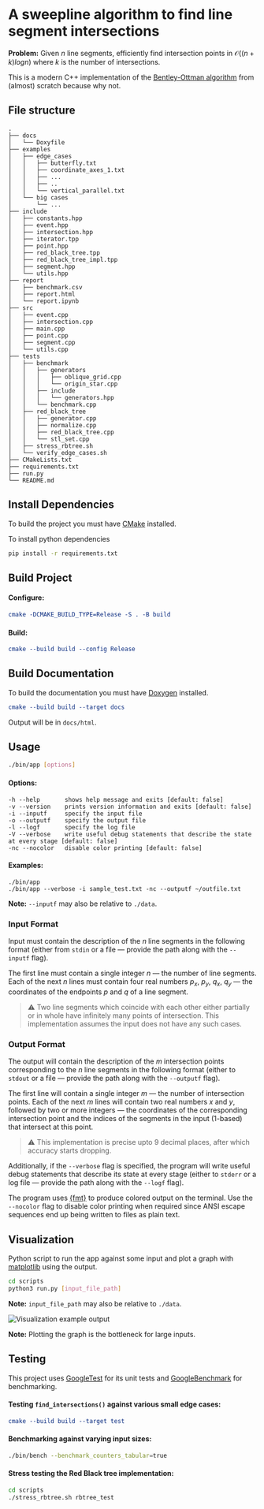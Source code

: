 # A sweepline algorithm to find line segment intersections
**Problem:** Given $n$ line segments, efficiently find intersection points in $\mathcal{O}((n + k) log n)$ where $k$ is the number of intersections.

This is a modern C++ implementation of the [Bentley-Ottman algorithm](https://en.wikipedia.org/wiki/Bentley%E2%80%93Ottmann_algorithm) from (almost) scratch because why not.

## File structure

```
.
├── docs
│   └── Doxyfile
├── examples
│   ├── edge_cases
│   │   ├── butterfly.txt
│   │   ├── coordinate_axes_1.txt
│   │   ├── ...
│   │   ├── ..
│   │   └── vertical_parallel.txt
│   └── big cases
│       └── ...
├── include
│   ├── constants.hpp
│   ├── event.hpp
│   ├── intersection.hpp
│   ├── iterator.tpp
│   ├── point.hpp
│   ├── red_black_tree.tpp
│   ├── red_black_tree_impl.tpp
│   ├── segment.hpp
│   └── utils.hpp
├── report
│   ├── benchmark.csv
│   ├── report.html
│   └── report.ipynb
├── src
│   ├── event.cpp
│   ├── intersection.cpp
│   ├── main.cpp
│   ├── point.cpp
│   ├── segment.cpp
│   └── utils.cpp
├── tests
│   ├── benchmark
│   │   ├── generators
│   │   │   ├── oblique_grid.cpp
│   │   │   └── origin_star.cpp
│   │   ├── include
│   │   │   └── generators.hpp
│   │   └── benchmark.cpp
│   ├── red_black_tree
│   │   ├── generator.cpp
│   │   ├── normalize.cpp
│   │   ├── red_black_tree.cpp
│   │   └── stl_set.cpp
│   ├── stress_rbtree.sh
│   └── verify_edge_cases.sh
├── CMakeLists.txt
├── requirements.txt
├── run.py
└── README.md
```

## Install Dependencies
To build the project you must have [CMake](https://cmake.org/install/) installed.

To install python dependencies
```sh
pip install -r requirements.txt
```

## Build Project
#### Configure:
```cmake
cmake -DCMAKE_BUILD_TYPE=Release -S . -B build
```
#### Build:
```cmake
cmake --build build --config Release
```

## Build Documentation
To build the documentation you must have [Doxygen](https://github.com/doxygen/doxygen) installed.

```cmake
cmake --build build --target docs
```

Output will be in `docs/html`.

## Usage

```bash
./bin/app [options]
```
#### Options:
```brainfuck
-h --help     	shows help message and exits [default: false]
-v --version  	prints version information and exits [default: false]
-i --inputf   	specify the input file
-o --outputf  	specify the output file
-l --logf     	specify the log file
-V --verbose  	write useful debug statements that describe the state at every stage [default: false]
-nc --nocolor 	disable color printing [default: false]
```
#### Examples:
```
./bin/app
./bin/app --verbose -i sample_test.txt -nc --outputf ~/outfile.txt
```

**Note:** `--inputf` may also be relative to `./data`.

### Input Format
Input must contain the description of the $n$ line segments in the following format (either from `stdin` or a file — provide the path along with the `--inputf` flag).

The first line must contain a single integer $n$ — the number of line segments. Each of the next $n$ lines must contain four real numbers $p_x$, $p_y$, $q_x$, $q_y$ — the coordinates of the endpoints $p$ and $q$ of a line segment.

> :warning: Two line segments which coincide with each other either partially or in whole have infinitely many points of intersection. This implementation assumes the input does not have any such cases.

### Output Format
The output will contain the description of the $m$ intersection points corresponding to the $n$ line segments in the following format (either to `stdout` or a file — provide the path along with the `--outputf` flag).

The first line will contain a single integer $m$ — the number of intersection points. Each of the next $m$ lines will contain two real numbers $x$ and $y$, followed by two or more integers — the coordinates of the corresponding intersection point and the indices of the segments in the input (1-based) that intersect at this point.

> :warning: This implementation is precise upto 9 decimal places, after which accuracy starts dropping.

Additionally, if the `--verbose` flag is specified, the program will write useful debug statements that describe its state at every stage (either to `stderr` or a log file — provide the path along with the `--logf` flag).

The program uses [{fmt}](https://github.com/fmtlib/fmt) to produce colored output on the terminal. Use the `--nocolor` flag to disable color printing when required since ANSI escape sequences end up being written to files as plain text.

## Visualization
Python script to run the app against some input and plot a graph with [matplotlib](https://matplotlib.org/) using the output.

```sh
cd scripts
python3 run.py [input_file_path]
```

**Note:** `input_file_path` may also be relative to `./data`.

![Visualization example output](https://user-images.githubusercontent.com/55075129/160944227-342b2220-27e9-4dbd-96b2-29ab7833bb6c.png)

**Note:** Plotting the graph is the bottleneck for large inputs.


## Testing
This project uses [GoogleTest](https://github.com/google/googletest) for its unit tests and [GoogleBenchmark](https://github.com/google/benchmark) for benchmarking.

#### Testing `find_intersections()` against various small edge cases:
```cmake
cmake --build build --target test
```

#### Benchmarking against varying input sizes:
```sh
./bin/bench --benchmark_counters_tabular=true
```

#### Stress testing the Red Black tree implementation:
```sh
cd scripts
./stress_rbtree.sh rbtree_test
```